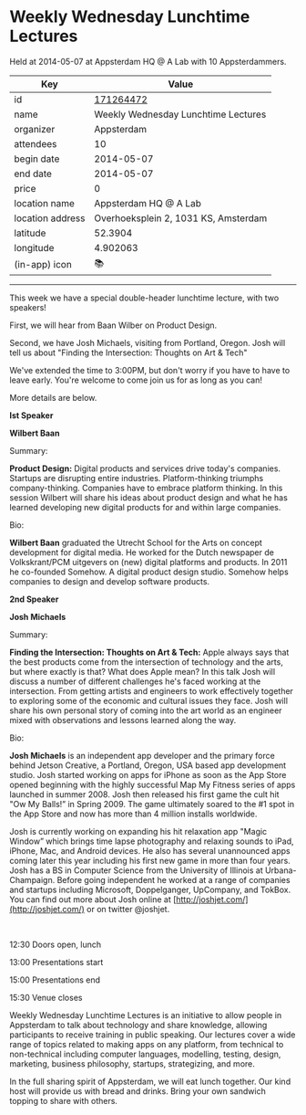 # Weekly Wednesday Lunchtime Lectures
Held at 2014-05-07 at Appsterdam HQ @ A Lab with 10 Appsterdammers.
        
|Key|Value
|---|---|
|id|[171264472](https://www.meetup.com/appsterdam/events/171264472/)|
|name|Weekly Wednesday Lunchtime Lectures|
|organizer|Appsterdam|
|attendees|10|
|begin date|2014-05-07|
|end date|2014-05-07|
|price|0|
|location name|Appsterdam HQ @ A Lab|
|location address|Overhoeksplein 2, 1031 KS, Amsterdam|
|latitude|52.3904|
|longitude|4.902063|
|(in-app) icon|📚|

---

This week we have a special double-header lunchtime lecture, with two speakers!

First, we will hear from Baan Wilber on Product Design.

Second, we have Josh Michaels, visiting from Portland, Oregon. Josh will tell us about "Finding the Intersection: Thoughts on Art & Tech"

We've extended the time to 3:00PM, but don't worry if you have to have to leave early. You're welcome to come join us for as long as you can!

More details are below.

**Ist Speaker**

**Wilbert Baan**

Summary:

**Product Design:** Digital products and services drive today's companies. Startups are disrupting entire industries. Platform-thinking triumphs company-thinking. Companies have to embrace platform thinking. In this session Wilbert will share his ideas about product design and what he has learned developing new digital products for and within large companies.

Bio:

**Wilbert Baan** graduated the Utrecht School for the Arts on concept development for digital media. He worked for the Dutch newspaper de Volkskrant/PCM uitgevers on (new) digital platforms and products. In 2011 he co-founded Somehow. A digital product design studio. Somehow helps companies to design and develop software products.

**2nd Speaker**

**Josh Michaels**

Summary:

**Finding the Intersection: Thoughts on Art & Tech:** Apple always says that the best products come from the intersection of technology and the arts, but where exactly is that? What does Apple mean? In this talk Josh will discuss a number of different challenges he's faced working at the intersection. From getting artists and engineers to work effectively together to exploring some of the economic and cultural issues they face. Josh will share his own personal story of coming into the art world as an engineer mixed with observations and lessons learned along the way.

Bio:

**Josh Michaels** is an independent app developer and the primary force behind Jetson Creative, a Portland, Oregon, USA based app development studio. Josh started working on apps for iPhone as soon as the App Store opened beginning with the highly successful Map My Fitness series of apps launched in summer 2008. Josh then released his first game the cult hit "Ow My Balls!” in Spring 2009. The game ultimately soared to the #1 spot in the App Store and now has more than 4 million installs worldwide.

Josh is currently working on expanding his hit relaxation app "Magic Window” which brings time lapse photography and relaxing sounds to iPad, iPhone, Mac, and Android devices. He also has several unannounced apps coming later this year including his first new game in more than four years. Josh has a BS in Computer Science from the University of Illinois at Urbana-Champaign. Before going independent he worked at a range of companies and startups including Microsoft, Doppelganger, UpCompany, and TokBox. You can find out more about Josh online at [http://joshjet.com/](http://joshjet.com/) or on twitter @joshjet.

 

12:30 Doors open, lunch

13:00 Presentations start

15:00 Presentations end

15:30 Venue closes

Weekly Wednesday Lunchtime Lectures is an initiative to allow people in Appsterdam to talk about technology and share knowledge, allowing participants to receive training in public speaking. Our lectures cover a wide range of topics related to making apps on any platform, from technical to non-technical including computer languages, modelling, testing, design, marketing, business philosophy, startups, strategizing, and more.

In the full sharing spirit of Appsterdam, we will eat lunch together. Our kind host will provide us with bread and drinks. Bring your own sandwich topping to share with others.


